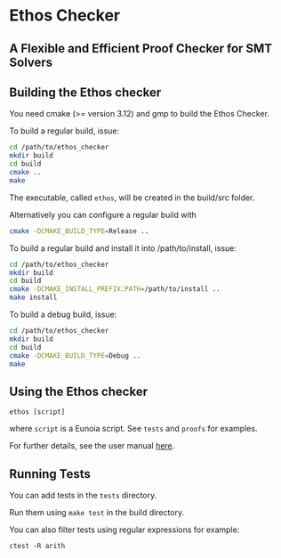 # Ethos Checker

## A Flexible and Efficient Proof Checker for SMT Solvers

## Building the Ethos checker

You need cmake (>= version 3.12) and gmp to build the Ethos Checker.

To build a regular build, issue:

```bash
cd /path/to/ethos_checker
mkdir build
cd build
cmake ..
make
```

The executable, called `ethos`, will be created in the build/src folder.

Alternatively you can configure a regular build with

```bash
cmake -DCMAKE_BUILD_TYPE=Release ..
```
To build a regular build and install it into /path/to/install, issue:

```bash
cd /path/to/ethos_checker
mkdir build
cd build
cmake -DCMAKE_INSTALL_PREFIX:PATH=/path/to/install ..
make install
```

To build a debug build, issue:

```bash
cd /path/to/ethos_checker
mkdir build
cd build
cmake -DCMAKE_BUILD_TYPE=Debug ..
make
```

## Using the Ethos checker

```
ethos [script]
```
where `script` is a Eunoia script.  See `tests` and `proofs` for examples.

For further details, see the user manual [here](user_manual.md).

## Running Tests

You can add tests in the `tests` directory.

Run them using `make test` in the build directory.

You can also filter tests using regular expressions for example:

```
ctest -R arith
```
